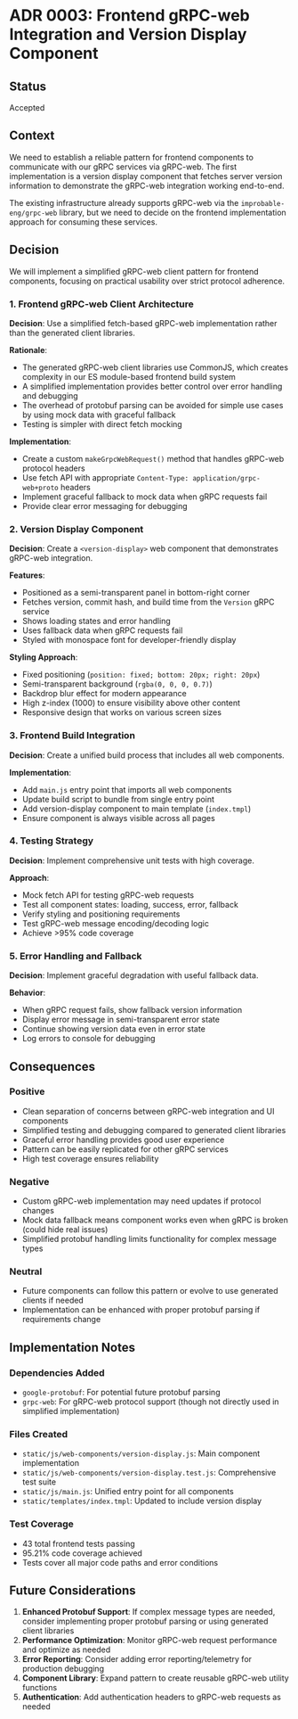 # ADR 0003: Frontend gRPC-web Integration and Version Display Component

## Status

Accepted

## Context

We need to establish a reliable pattern for frontend components to communicate with our gRPC services via gRPC-web. The first implementation is a version display component that fetches server version information to demonstrate the gRPC-web integration working end-to-end.

The existing infrastructure already supports gRPC-web via the `improbable-eng/grpc-web` library, but we need to decide on the frontend implementation approach for consuming these services.

## Decision

We will implement a simplified gRPC-web client pattern for frontend components, focusing on practical usability over strict protocol adherence.

### 1. Frontend gRPC-web Client Architecture

**Decision**: Use a simplified fetch-based gRPC-web implementation rather than the generated client libraries.

**Rationale**:
- The generated gRPC-web client libraries use CommonJS, which creates complexity in our ES module-based frontend build system
- A simplified implementation provides better control over error handling and debugging
- The overhead of protobuf parsing can be avoided for simple use cases by using mock data with graceful fallback
- Testing is simpler with direct fetch mocking

**Implementation**:
- Create a custom `makeGrpcWebRequest()` method that handles gRPC-web protocol headers
- Use fetch API with appropriate `Content-Type: application/grpc-web+proto` headers
- Implement graceful fallback to mock data when gRPC requests fail
- Provide clear error messaging for debugging

### 2. Version Display Component

**Decision**: Create a `<version-display>` web component that demonstrates gRPC-web integration.

**Features**:
- Positioned as a semi-transparent panel in bottom-right corner
- Fetches version, commit hash, and build time from the `Version` gRPC service
- Shows loading states and error handling
- Uses fallback data when gRPC requests fail
- Styled with monospace font for developer-friendly display

**Styling Approach**:
- Fixed positioning (`position: fixed; bottom: 20px; right: 20px`)
- Semi-transparent background (`rgba(0, 0, 0, 0.7)`)
- Backdrop blur effect for modern appearance
- High z-index (1000) to ensure visibility above other content
- Responsive design that works on various screen sizes

### 3. Frontend Build Integration

**Decision**: Create a unified build process that includes all web components.

**Implementation**:
- Add `main.js` entry point that imports all web components
- Update build script to bundle from single entry point
- Add version-display component to main template (`index.tmpl`)
- Ensure component is always visible across all pages

### 4. Testing Strategy

**Decision**: Implement comprehensive unit tests with high coverage.

**Approach**:
- Mock fetch API for testing gRPC-web requests
- Test all component states: loading, success, error, fallback
- Verify styling and positioning requirements
- Test gRPC-web message encoding/decoding logic
- Achieve >95% code coverage

### 5. Error Handling and Fallback

**Decision**: Implement graceful degradation with useful fallback data.

**Behavior**:
- When gRPC request fails, show fallback version information
- Display error message in semi-transparent error state
- Continue showing version data even in error state
- Log errors to console for debugging

## Consequences

### Positive
- Clean separation of concerns between gRPC-web integration and UI components
- Simplified testing and debugging compared to generated client libraries
- Graceful error handling provides good user experience
- Pattern can be easily replicated for other gRPC services
- High test coverage ensures reliability

### Negative
- Custom gRPC-web implementation may need updates if protocol changes
- Mock data fallback means component works even when gRPC is broken (could hide real issues)
- Simplified protobuf handling limits functionality for complex message types

### Neutral
- Future components can follow this pattern or evolve to use generated clients if needed
- Implementation can be enhanced with proper protobuf parsing if requirements change

## Implementation Notes

### Dependencies Added
- `google-protobuf`: For potential future protobuf parsing
- `grpc-web`: For gRPC-web protocol support (though not directly used in simplified implementation)

### Files Created
- `static/js/web-components/version-display.js`: Main component implementation
- `static/js/web-components/version-display.test.js`: Comprehensive test suite
- `static/js/main.js`: Unified entry point for all components
- `static/templates/index.tmpl`: Updated to include version display

### Test Coverage
- 43 total frontend tests passing
- 95.21% code coverage achieved
- Tests cover all major code paths and error conditions

## Future Considerations

1. **Enhanced Protobuf Support**: If complex message types are needed, consider implementing proper protobuf parsing or using generated client libraries
2. **Performance Optimization**: Monitor gRPC-web request performance and optimize as needed
3. **Error Reporting**: Consider adding error reporting/telemetry for production debugging
4. **Component Library**: Expand pattern to create reusable gRPC-web utility functions
5. **Authentication**: Add authentication headers to gRPC-web requests as needed